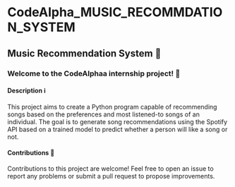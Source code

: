 # CodeAlpha_MUSIC_RECOMMDATION_SYSTEM 
## Music Recommendation System 🎵
### Welcome to the CodeAlphaa internship project! 🚀
#### Description ℹ️
This project aims to create a Python program capable of recommending songs based on the preferences and most listened-to songs of an individual. The goal is to generate song recommendations using the Spotify API based on a trained model to predict whether a person will like a song or not.

#### Contributions 🙌
Contributions to this project are welcome! Feel free to open an issue to report any problems or submit a pull request to propose improvements.
